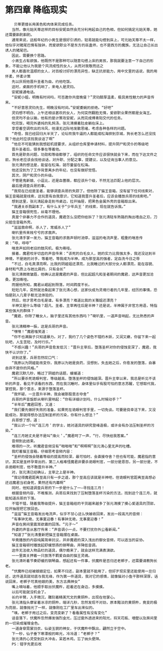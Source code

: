 # 第四章 降临现实
        贝蒂更擅长用美色和肉体来完成任务。
       当然，像元始天尊这样的目标安妮自然会充分利用起自己的色相，但如何搞定元始天尊，她还需要斟酌斟酌。
       通常来说，这般年纪的小男生是很好引诱的，轻易就能勾搭到床上，可元始天尊不太一样，他似乎对猪尾巴情有独钟，而爱欲职业不是东方的巫蛊师，也不是西方的魔族，无法让自己长出诱人的猪尾巴。
       因此，需要换个思路。
       小男生占有欲强，他既然不是那种可以随意勾搭上床的男孩，那我就要注意一下自己的形象，不能让他认为我是个风流成性的女人，从而对我敬而远之
       男人都喜欢温顺的女人，对百般讨好的漂亮异性，缺乏抗拒能力，用中文里的话说，我的用怀柔，怀柔计策
       先以庆祝他晋升圣者为由，约他吃饭。
       这时，桌面的手机响了，来电人是灵钧。
       安妮接通电话。
       “安妮小姐，明晚有时间吗，可否邀你共度晚餐？”灵钧醇厚温柔，极具男性魅力的声音传来。
       “不好意思灵钧先生，明晚没有时间。”安妮委婉的拒绝。“好吧”
       灵钧想不明白，上午还相谈甚欢的女人，为何突然翻脸无情，爱欲职业果然都是女海王。
       但灵均不会认输，他有的是计策攻安妮，从而完成傅青阳交代的任务。
       吃完饭，喝完外婆炖的乳鸽汤，张元清摸着肚皮躺在床上。
       享受着空调吹出的冷风，他漫无边际地发散思绪，考虑各种各样的问题。
       “奇怪，我已经回归大半天了，论坛吹我牛逼的人都能成松海排到京城，狗长老怎么还没找我？他此时应该找我谈话了啊”
       “他总不可能猜到我想趁机提要求，从组织仓库里申请材料，提升阴尸和灵仆的等级吧
       晋升圣者后，很多事在等着他。
       首先是职务问题，功勋和等级都够了，组织的任命文件应该很快就会下来，而在下达文件之前，狗长老应该会找他谈话，对升职、分配之事，提建议，以及征询当事人的意见。
       张元清的想法是，能留在松海，就尽量留在松海。
       他还没到为了工作背景离乡的年纪，也没有做好觉悟。
       其次，阴尸和灵仆的升级。
       不管是鬼新娘、小逗比，还是血蔷薇，都应该升个级，不然无法匹配上他的层次。
       最后是调查兵哥的事。
       “我现在已经是圣者，能够调查兵哥的失踪了。但他除了猫王音箱，没有留下任何线索对，猫王音箱就是线索，这玩意有自我意识，它知道我晋升圣者后，应该会播放兵哥的线索吧。”
       想到这里，张元清起身走到书桌边，拉开抽屉，把黑色金属外壳的音箱取出来。
       “我通关杀戮副本了，有什么关于“少年兵王＇的线索，现在就告诉我。”
       猫王音箱很死性，丝毫不理他。
       真是个非暴力不合作的道具，魔君怎么没把你给拆了？张元清轻车熟路的掏出嗜血之刃，刀尖抵住音箱外壳。
       “滋滋救命啊，杀人了，常威杀人了”
       喇叭里传来贱兮兮的求救声。
       张元清手掌一发力，猫王音箱的求救声顿时消停，滋滋的电流声里，粗重的喘息传来：“呼，呼呼”
       喘息声如同老旧的鼓风机，极为嘶哑。
       接着，魔君咬牙切齿的声音传来：“该死的白毛女人，她的实力比我强太多，我还没达到半神境，不是她的对手，等着吧，等我成为半神，成为那至高的强者，定血洗今日之辱
       “不过，白毛真漂亮啊，比我的阴姬姐还漂亮，比我睡过的大部分女人都漂亮，能在容貌、身材和气质上与她比肩的，只有会长”
       张元清微微皱眉，他确认这是魔君的声音，但比起超凡和圣者期间的魔君，这声音更加沧桑，更加嘶哑。
       而据他所知，魔君从崛起到殒落，时间跨度不长。
       短短几年，突然就沧桑起来了张元清心想，这家伙成为灵境行者的几年里，经历的事情，恐怕是别人几辈子都无法体验的。
       然后，他才思考白毛是谁，有多漂亮？难道比我的关雅姐还漂亮？
       半神又是什么等级？超凡、圣者、主宰再往后是半神？还是说，半神属于非官方用语，特指某些强大的群体？
       “魔君，你除了睡女人，脑子里还有其他东西吗？”喇叭里，一道声音响起，无比熟悉的声音。
       张元清精神一振，这是兵哥的声音。
       “嘿嘿！”魔君嗤笑道：
       “你不也满脑子只知道暴力。对了，我约了几个姿色不错的木妖，又润又嫩，你留下来一起玩吧，人生苦短，及时行乐。”
       “不感兴趣！”兵哥的声音愈发低沉：“晋升主宰后，堕落圣杯对你的侵蚀变深了，魔君，我快不认识你了。”
       说到这里，兵哥忽然叹口气：
       “我原以为阴姬能改变你，我原以为她是良药，没想到，失去她之后，你愈发的堕落，自暴自弃不是你的风格。”
       魔君沉默几秒，略过了阴姬的话题，缓缓道：
       “所以要杀死诡眼判官，等级越高，堕落圣杯的侵蚀越深。晋升主宰以来，我总是听见不该听的声音，看见不该看的东西，而在我沉睡时，身体里似乎有股可怕的意志苏醒，它想取代我，掌控我，那个意志，来源于堕落圣杯。
       “我怀疑，一旦晋升半神，我会被那股意志夺舍”
       兵哥的声音旋即从喇叭里响起：“你有详细计划吗，什么时候动手？”
       “半年后”魔君回答，又道：
       “我们要先做好失败的准备，如果死在诡眼判官手里，一切免谈。可要是侥幸活下来，又没能成功，那就得想办法压制圣杯的污染，你有什么想法？”
       兵哥想了想，道：
       “我认识一个叫“连三月＇的学士，她对道具的研究登峰造极，或许会有办法压制圣杯的污染。”
       “连三月她丈夫是不是叫“烽火＇。”魔君呵了一声，“行，尽快给我答案。”
       音频到此结束。
       难得的一次，听魔君音频没有“啪啪啪”和“啊啊啊”张元清心里无声的吐槽。
       我盯着猫王音箱，仔细思考音频内容：
       “圣杯的侵蚀会随着等级的提高而较深，最可怕时，会直接夺舍？但也有可能，魔君指的意识，其实是圣杯孕育出的，第二人格难怪魔君非要杀诡眼判官，一部分是恩怨，另一部分是，不杀诡眼判官，他不敢晋升半神。”
       对，张元清已经确认，主宰之上是半神。
       “我记得魔君距离至高只有一步之遥，那个至高应该就是半神吧，但诡眼判官距离至高想必还远魔君当初身死，果然还有内幕啊”
       同时，他知道调查兵哥的下一步是什么了一—寻找连三月！
       根据音频内容，不难推测，兵哥后来找到了压制堕落圣杯污染的方法，找到这个连三月，就能知道兵哥的下落。
       不错不错，随着我等级提升，猫王音箱给的干货越来越多了张元清摸了摸心爱道具的顶部，拉开抽屉把它放回去。
       “滋滋”猫王音箱发出电流声，似乎不甘心这么快被收回来，发出一段高亢的音频：
       “有事钟无艳，无事夏迎春！有事钟无艳，无事夏迎春！”
       声音在房间里震耳欲聋的回荡。“元子～”
       外婆的声音从客厅传来：“声音调小一点，不要打扰你外公看新闻。”
       “知道了”张元清重新把猫王音箱摆在桌面。
       毕竟播放的内容纯属简单抗议，并非魔君的深入浅出的御女音频，可以适当的妥协。
       猫王音箱顿时播放起舒缓悠扬的钢琴曲，并降低音调。
       这件无法收入物品栏的道具，偶尔瘾来了，就会这样充满表演欲。
       一一里面关押着一只放荡不羁爱自由的猫王灵魂。
       张元清听着节奏舒缓的钢琴曲，想起还有一件事，伏魔杵是否归还老梆子，还需要请教狗长老。
       “伏魔杵已经被娘娘定位，如果不归还，副本里就不能用了，但好歹现实里还能使用一旦归还，这件道具就彻底与我无缘，作为第一件道具，我对它的感情，就像猫对小鱼干那样深厚，话说回来，老梆子可真他娘的美，东方古典神女”
       嘴上嘀咕着，他顺手取出伏魔杵，趁着还在身边，多摸摸。
       以后可能就没机会了。
       长约半臂，入手微沉，雕刻着精美咒文的黄铜杵，出现在他掌心。
       张元清指头摩挲着冰凉的铜杵，端详几秒，忽然发现不对劲，原本黯淡的黄铜杵，竟变的极为亮丽，就像抛光了一样，就像刚在工厂里车出来似的。
       “咦，老梆子用过之后，变亮变新了？看看属性有没有变化”
       话音落下，伏魔杵忽然爆发强烈金光，压过窗外透进来的阳光，将天花板、墙壁以及房间里的一切染成璀璨金色。
       一道身穿霓裳羽衣，仙姿玉貌的神女，于伏魔杵中飘出，翩然立于空中。
       下一秒，仙子垂下寒潭般的眸光，冷冷道：“老梆子？”
       张元清的心灵受到巨大冲击，呆若木鸡，忘了纳头便拜。
       PS：错字先更后改